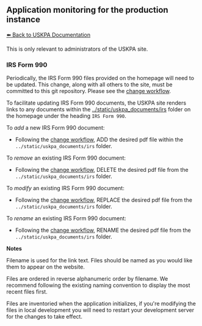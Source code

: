 ## Application monitoring for the production instance
[:arrow_left: Back to USKPA
Documentation](../docs)

This is only relevant to administrators of the USKPA site.

### IRS Form 990
Periodically, the IRS Form 990 files provided on the
homepage will need to be updated. This change, along
with all others to the site, must be committed to this
git repository. Please see the [change workflow](./change-workflow.md).


To facilitate updating IRS Form 990 documents, the USKPA site renders links to any documents within the
[../static/uskpa_documents/irs](../static/uskpa_documents/irs)
folder on the homepage under the heading `IRS Form 990`.

To *add* a new IRS Form 990 document:
  * Following the [change workflow], ADD the desired pdf file within the `../static/uskpa_documents/irs` folder.

To *remove* an existing IRS Form 990 document:
  * Following the [change workflow], DELETE the desired pdf file from the `../static/uskpa_documents/irs` folder.

To *modify* an existing IRS Form 990 document:
  * Following the [change workflow], REPLACE the desired pdf file from the `../static/uskpa_documents/irs` folder.

To *rename* an existing IRS Form 990 document:
  * Following the [change workflow], RENAME the desired pdf file from the `../static/uskpa_documents/irs` folder.

**Notes**

Filename is used for the link text. Files should be named as you would like them to appear on the website.

Files are ordered in reverse alphanumeric order by filename. We recommend following the existing naming convention
to display the most recent files first.

Files are inventoried when the application initializes, if you're modifying the files in local development
you will need to restart your development server for the changes to take effect.


[change workflow]: ../static/uskpa_documents/irs
